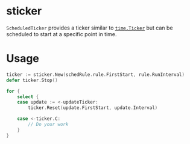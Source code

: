 # sticker

`ScheduledTicker` provides a ticker similar to [`time.Ticker`](https://pkg.go.dev/time#Ticker) but can be scheduled to start at a specific point in time.

# Usage

```go
ticker := sticker.New(schedRule.rule.FirstStart, rule.RunInterval)
defer ticker.Stop()

for {
    select {
    case update := <-updateTicker:
        ticker.Reset(update.FirstStart, update.Interval)

    case <-ticker.C:
        // Do your work
    }
}
```
